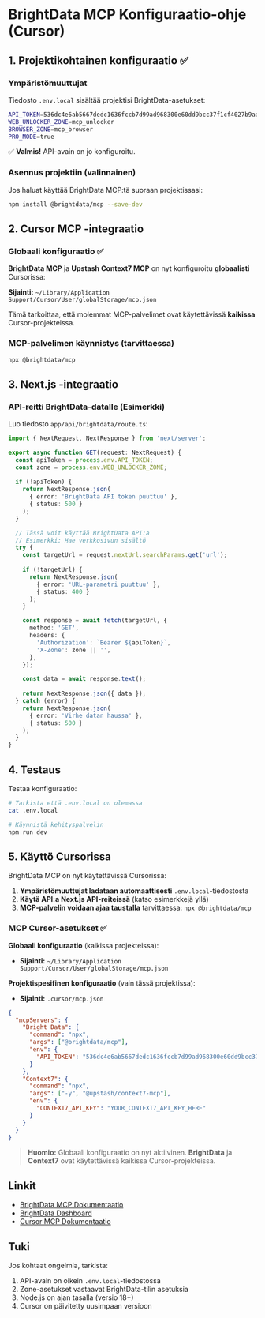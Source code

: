 # BrightData MCP Konfiguraatio-ohje (Cursor)

## 1. Projektikohtainen konfiguraatio ✅

### Ympäristömuuttujat
Tiedosto `.env.local` sisältää projektisi BrightData-asetukset:

```bash
API_TOKEN=536dc4e6ab5667dedc1636fccb7d99ad968300e60dd9bcc37f1cf4027b9aa6e7
WEB_UNLOCKER_ZONE=mcp_unlocker
BROWSER_ZONE=mcp_browser
PRO_MODE=true
```

✅ **Valmis!** API-avain on jo konfiguroitu.

### Asennus projektiin (valinnainen)
Jos haluat käyttää BrightData MCP:tä suoraan projektissasi:

```bash
npm install @brightdata/mcp --save-dev
```

## 2. Cursor MCP -integraatio

### Globaali konfiguraatio ✅

**BrightData MCP** ja **Upstash Context7 MCP** on nyt konfiguroitu **globaalisti** Cursorissa:

**Sijainti:** `~/Library/Application Support/Cursor/User/globalStorage/mcp.json`

Tämä tarkoittaa, että molemmat MCP-palvelimet ovat käytettävissä **kaikissa** Cursor-projekteissa.

### MCP-palvelimen käynnistys (tarvittaessa)
```bash
npx @brightdata/mcp
```

## 3. Next.js -integraatio

### API-reitti BrightData-datalle (Esimerkki)

Luo tiedosto `app/api/brightdata/route.ts`:

```typescript
import { NextRequest, NextResponse } from 'next/server';

export async function GET(request: NextRequest) {
  const apiToken = process.env.API_TOKEN;
  const zone = process.env.WEB_UNLOCKER_ZONE;
  
  if (!apiToken) {
    return NextResponse.json(
      { error: 'BrightData API token puuttuu' },
      { status: 500 }
    );
  }

  // Tässä voit käyttää BrightData API:a
  // Esimerkki: Hae verkkosivun sisältö
  try {
    const targetUrl = request.nextUrl.searchParams.get('url');
    
    if (!targetUrl) {
      return NextResponse.json(
        { error: 'URL-parametri puuttuu' },
        { status: 400 }
      );
    }

    const response = await fetch(targetUrl, {
      method: 'GET',
      headers: {
        'Authorization': `Bearer ${apiToken}`,
        'X-Zone': zone || '',
      },
    });

    const data = await response.text();
    
    return NextResponse.json({ data });
  } catch (error) {
    return NextResponse.json(
      { error: 'Virhe datan haussa' },
      { status: 500 }
    );
  }
}
```

## 4. Testaus

Testaa konfiguraatio:

```bash
# Tarkista että .env.local on olemassa
cat .env.local

# Käynnistä kehityspalvelin
npm run dev
```

## 5. Käyttö Cursorissa

BrightData MCP on nyt käytettävissä Cursorissa:

1. **Ympäristömuuttujat ladataan automaattisesti** `.env.local`-tiedostosta
2. **Käytä API:a Next.js API-reiteissä** (katso esimerkkejä yllä)
3. **MCP-palvelin voidaan ajaa taustalla** tarvittaessa: `npx @brightdata/mcp`

### MCP Cursor-asetukset ✅

**Globaali konfiguraatio** (kaikissa projekteissa):
- **Sijainti:** `~/Library/Application Support/Cursor/User/globalStorage/mcp.json`

**Projektispesifinen konfiguraatio** (vain tässä projektissa):
- **Sijainti:** `.cursor/mcp.json`

```json
{
  "mcpServers": {
    "Bright Data": {
      "command": "npx",
      "args": ["@brightdata/mcp"],
      "env": {
        "API_TOKEN": "536dc4e6ab5667dedc1636fccb7d99ad968300e60dd9bcc37f1cf4027b9aa6e7"
      }
    },
    "Context7": {
      "command": "npx",
      "args": ["-y", "@upstash/context7-mcp"],
      "env": {
        "CONTEXT7_API_KEY": "YOUR_CONTEXT7_API_KEY_HERE"
      }
    }
  }
}
```

> **Huomio:** Globaali konfiguraatio on nyt aktiivinen. **BrightData** ja **Context7** ovat käytettävissä kaikissa Cursor-projekteissa.

## Linkit
- [BrightData MCP Dokumentaatio](https://docs.brightdata.com/mcp-server)
- [BrightData Dashboard](https://brightdata.com/cp)
- [Cursor MCP Dokumentaatio](https://docs.cursor.com/mcp)

## Tuki
Jos kohtaat ongelmia, tarkista:
1. API-avain on oikein `.env.local`-tiedostossa
2. Zone-asetukset vastaavat BrightData-tilin asetuksia
3. Node.js on ajan tasalla (versio 18+)
4. Cursor on päivitetty uusimpaan versioon

